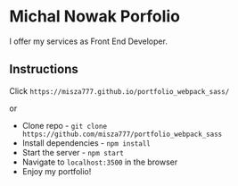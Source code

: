 # Michal Nowak Porfolio

I offer my services as Front End Developer.

## Instructions

Click `https://misza777.github.io/portfolio_webpack_sass/`

or

- Clone repo - `git clone https://github.com/misza777/portfolio_webpack_sass`
- Install dependencies - `npm install`
- Start the server - `npm start`
- Navigate to `localhost:3500` in the browser
- Enjoy my portfolio!
